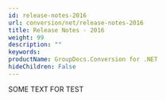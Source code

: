 ```yaml
---
id: release-notes-2016
url: conversion/net/release-notes-2016
title: Release Notes - 2016
weight: 99
description: ""
keywords: 
productName: GroupDocs.Conversion for .NET
hideChildren: False
---
```

SOME TEXT FOR TEST